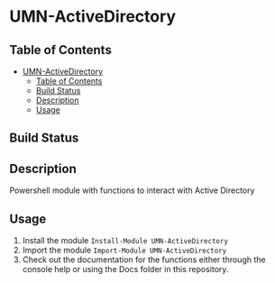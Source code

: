 # UMN-ActiveDirectory

## Table of Contents
- [UMN-ActiveDirectory](#umn-activedirectory)
  - [Table of Contents](#table-of-contents)
  - [Build Status](#build-status)
  - [Description](#description)
  - [Usage](#usage)

## Build Status

## Description

Powershell module with functions to interact with Active Directory

## Usage

1. Install the module `Install-Module UMN-ActiveDirectory`
2. Import the module `Import-Module UMN-ActiveDirectory`
3. Check out the documentation for the functions either through the console help or using the Docs folder in this repository.